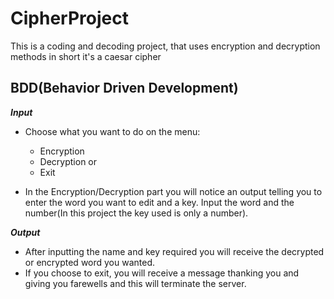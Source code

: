 # CipherProject

This is a coding and decoding project, that uses encryption and decryption methods
in short it's a caesar cipher

## BDD(Behavior Driven Development)

***Input***

* Choose what you want to do on the menu:
  * Encryption
  * Decryption or
  * Exit
  
* In the Encryption/Decryption part you will notice an output telling you to enter the word you want to edit and a key.
  Input the word and the number(In this project the key used is only a number).
  
***Output***

* After inputting the name and key required you will receive the decrypted or encrypted word you wanted.
* If you choose to exit, you will receive a message thanking you and giving you farewells and this will terminate the server.